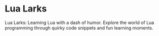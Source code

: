 # Lua Larks
Lua Larks: Learning Lua with a dash of humor. Explore the world of Lua programming through quirky code snippets and fun learning moments.
